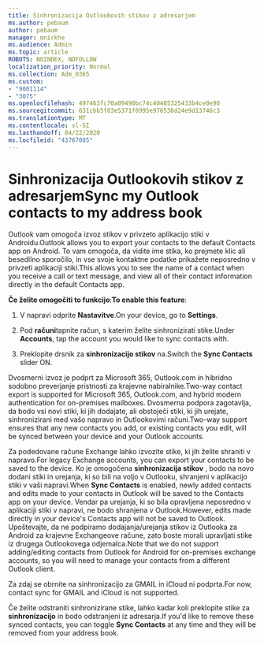 ```yaml
---
title: Sinhronizacija Outlookovih stikov z adresarjem
ms.author: pebaum
author: pebaum
manager: mnirkhe
ms.audience: Admin
ms.topic: article
ROBOTS: NOINDEX, NOFOLLOW
localization_priority: Normal
ms.collection: Adm_O365
ms.custom:
- "9001114"
- "3075"
ms.openlocfilehash: 497463fc70a09490bc74c40405325433b4ce0e90
ms.sourcegitcommit: 631cbb5f03e5371f0995e976536d24e9d13746c3
ms.translationtype: MT
ms.contentlocale: sl-SI
ms.lasthandoff: 04/22/2020
ms.locfileid: "43767085"
---
```

# <a name="sync-my-outlook-contacts-to-my-address-book"></a><span data-ttu-id="76f41-102">Sinhronizacija Outlookovih stikov z adresarjem</span><span class="sxs-lookup"><span data-stu-id="76f41-102">Sync my Outlook contacts to my address book</span></span>

<span data-ttu-id="76f41-103">Outlook vam omogoča izvoz stikov v privzeto aplikacijo stiki v Androidu.</span><span class="sxs-lookup"><span data-stu-id="76f41-103">Outlook allows you to export your contacts to the default Contacts app on Android.</span></span> <span data-ttu-id="76f41-104">To vam omogoča, da vidite ime stika, ko prejmete klic ali besedilno sporočilo, in vse svoje kontaktne podatke prikažete neposredno v privzeti aplikaciji stiki.</span><span class="sxs-lookup"><span data-stu-id="76f41-104">This allows you to see the name of a contact when you receive a call or text message, and view all of their contact information directly in the default Contacts app.</span></span>
 
<span data-ttu-id="76f41-105">**Če želite omogočiti to funkcijo**:</span><span class="sxs-lookup"><span data-stu-id="76f41-105">**To enable this feature**:</span></span>
 
1. <span data-ttu-id="76f41-106">V napravi odprite **Nastavitve**.</span><span class="sxs-lookup"><span data-stu-id="76f41-106">On your device, go to **Settings**.</span></span>

2. <span data-ttu-id="76f41-107">Pod **računi**tapnite račun, s katerim želite sinhronizirati stike.</span><span class="sxs-lookup"><span data-stu-id="76f41-107">Under **Accounts**, tap the account you would like to sync contacts with.</span></span>

3. <span data-ttu-id="76f41-108">Preklopite drsnik za **sinhronizacijo stikov** na.</span><span class="sxs-lookup"><span data-stu-id="76f41-108">Switch the **Sync Contacts** slider ON.</span></span>
 
<span data-ttu-id="76f41-109">Dvosmerni izvoz je podprt za Microsoft 365, Outlook.com in hibridno sodobno preverjanje pristnosti za krajevne nabiralnike.</span><span class="sxs-lookup"><span data-stu-id="76f41-109">Two-way contact export is supported for Microsoft 365, Outlook.com, and hybrid modern authentication for on-premises mailboxes.</span></span> <span data-ttu-id="76f41-110">Dvosmerna podpora zagotavlja, da bodo vsi novi stiki, ki jih dodajate, ali obstoječi stiki, ki jih urejate, sinhronizirani med vašo napravo in Outlookovimi računi.</span><span class="sxs-lookup"><span data-stu-id="76f41-110">Two-way support ensures that any new contacts you add, or existing contacts you edit, will be synced between your device and your Outlook accounts.</span></span>
 
<span data-ttu-id="76f41-111">Za podedovane račune Exchange lahko izvozite stike, ki jih želite shraniti v napravo.</span><span class="sxs-lookup"><span data-stu-id="76f41-111">For legacy Exchange accounts, you can export your contacts to be saved to the device.</span></span> <span data-ttu-id="76f41-112">Ko je omogočena **sinhronizacija stikov** , bodo na novo dodani stiki in urejanja, ki so bili na voljo v Outlooku, shranjeni v aplikacijo stiki v vaši napravi.</span><span class="sxs-lookup"><span data-stu-id="76f41-112">When **Sync Contacts** is enabled, newly added contacts and edits made to your contacts in Outlook will be saved to the Contacts app on your device.</span></span> <span data-ttu-id="76f41-113">Vendar pa urejanja, ki so bila opravljena neposredno v aplikaciji stiki v napravi, ne bodo shranjena v Outlook.</span><span class="sxs-lookup"><span data-stu-id="76f41-113">However, edits made directly in your device's Contacts app will not be saved to Outlook.</span></span> <span data-ttu-id="76f41-114">Upoštevajte, da ne podpiramo dodajanja/urejanja stikov iz Outlooka za Android za krajevne Exchangeove račune, zato boste morali upravljati stike iz drugega Outlookovega odjemalca.</span><span class="sxs-lookup"><span data-stu-id="76f41-114">Note that we do not support adding/editing contacts from Outlook for Android for on-premises exchange accounts, so you will need to manage your contacts from a different Outlook client.</span></span>
 
<span data-ttu-id="76f41-115">Za zdaj se obrnite na sinhronizacijo za GMAIL in iCloud ni podprta.</span><span class="sxs-lookup"><span data-stu-id="76f41-115">For now, contact sync for GMAIL and iCloud is not supported.</span></span>
 
<span data-ttu-id="76f41-116">Če želite odstraniti sinhronizirane stike, lahko kadar koli preklopite stike za **sinhronizacijo** in bodo odstranjeni iz adresarja.</span><span class="sxs-lookup"><span data-stu-id="76f41-116">If you'd like to remove these synced contacts, you can toggle **Sync Contacts** at any time and they will be removed from your address book.</span></span>
